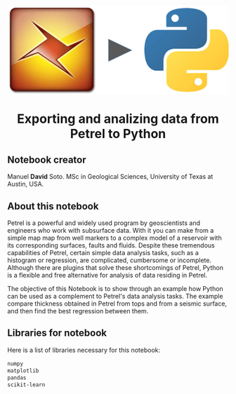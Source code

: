 <div class="cell markdown">

<img src="petrel2python.PNG" style="width:1000px" align="center">

<h1><center>Exporting and analizing data from Petrel to Python</h1></center>

<h2>Notebook creator</h2>

Manuel **David** Soto. MSc in Geological Sciences, University of Texas
at Austin, USA.

<h2>About this notebook</h2>

Petrel is a powerful and widely used program by geoscientists and engineers who work with subsurface data. With it you can make from a simple map  map from well markers to a complex model of a reservoir with its corresponding surfaces, faults and fluids. Despite these tremendous capabilities of Petrel, certain simple data analysis tasks, such as a histogram or regression, are complicated, cumbersome or incomplete. Although there are plugins that solve these shortcomings of Petrel, Python is a flexible and free alternative for analysis of data residing in Petrel.

The objective of this Notebook is to show through an example how Python can be used as a complement to Petrel's data analysis tasks. The example compare thickness obtained in Petrel from tops and from a seismic surface, and then find the best regression between them.

<h2>Libraries for notebook</h2>

Here is a list of libraries necessary for this notebook:

    numpy
    matplotlib
    pandas
    scikit-learn
